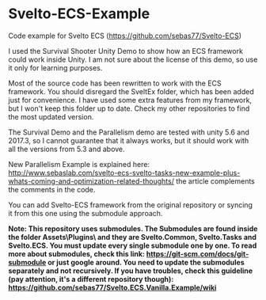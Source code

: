 # Svelto-ECS-Example
Code example for Svelto ECS (https://github.com/sebas77/Svelto-ECS)

I used the Survival Shooter Unity Demo to show how an ECS framework could work inside Unity. I am not sure about the license of this demo, so use it only for learning purposes.

Most of the source code has been rewritten to work with the ECS framework. You should disregard the SveltEx folder, which has been added just for convenience. I have used some extra features from my framework, but I won't keep this folder up to date. Check my other repositories to find the most updated version.

The Survival Demo and the Parallelism demo are tested with unity 5.6 and 2017.3, so I cannot guarantee that it always works, but it should work with all the versions from 5.3 and above.

New Parallelism Example is explained here: http://www.sebaslab.com/svelto-ecs-svelto-tasks-new-example-plus-whats-coming-and-optimization-related-thoughts/ the article complements the comments in the code.

You can add Svelto-ECS framework from the original repository or syncing it from this one using the submodule approach. 

**Note: This repository uses submodules. The Submodules are found inside the folder Assets\Plugins\ and they are Svelto.Common, Svelto.Tasks and Svelto.ECS. You must update every single submodule one by one. To read more about submodules, check this link: https://git-scm.com/docs/git-submodule or just google around. You need to update the submodules separately and not recursively. If you have troubles, check this guideline (pay attention, it's a different repository though): https://github.com/sebas77/Svelto.ECS.Vanilla.Example/wiki**
